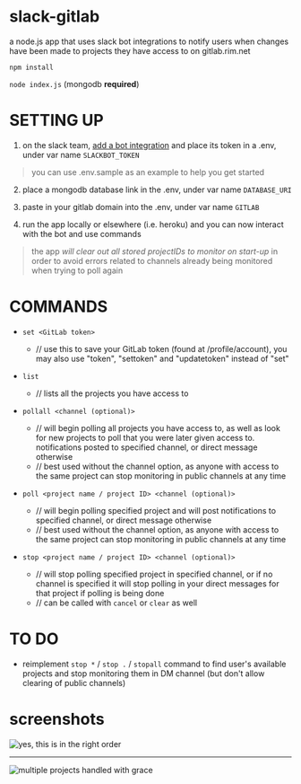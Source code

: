 # slack-gitlab

a node.js app that uses slack bot integrations to notify users when changes have been made to projects they have access to on gitlab.rim.net

`npm install`

`node index.js`
(mongodb **required**)

# SETTING UP

1. on the slack team, [add a bot integration](https://my.slack.com/services) and place its token in a .env, under var name `SLACKBOT_TOKEN`
> you can use .env.sample as an example to help you get started

2. place a mongodb database link in the .env, under var name `DATABASE_URI`

3. paste in your gitlab domain into the .env, under var name `GITLAB`

4. run the app locally or elsewhere (i.e. heroku) and you can now interact with the bot and use commands

> the app _will clear out all stored projectIDs to monitor on start-up_ in order to avoid errors related to channels already being monitored when trying to poll again

# COMMANDS

- `set <GitLab token>`                
  - // use this to save your GitLab token (found at <your gitlab domain here>/profile/account), you may also use "token", "settoken" and "updatetoken" instead of "set"

- `list`                              
  - // lists all the projects you have access to

- `pollall <channel (optional)>`                         
  - // will begin polling all projects you have access to, as well as look for new projects to poll that you were later given access to. notifications posted to specified channel, or direct message otherwise
  - // best used without the channel option, as anyone with access to the same project can stop monitoring in public channels at any time

- `poll <project name / project ID> <channel (optional)>`  
  - // will begin polling specified project and will post notifications to specified channel, or direct message otherwise
  - // best used without the channel option, as anyone with access to the same project can stop monitoring in public channels at any time

- `stop <project name / project ID> <channel (optional)>`
  - // will stop polling specified project in specified channel, or if no channel is specified it will stop polling in your direct messages for that project if polling is being done
  - // can be called with `cancel` or `clear` as well

# TO DO

- reimplement `stop *` / `stop .` / `stopall` command to find user's available projects and stop monitoring them in DM channel (but don't allow clearing of public channels)

# screenshots

![yes, this is in the right order](https://raw.githubusercontent.com/ggkevinxing/slack-gitlab/master/screenshots/3.png?token=AHlqmxcUTcg_fTK4GmTxHuLzrd3uPLYlks5WKmwhwA%3D%3D)

---

![multiple projects handled with grace](https://raw.githubusercontent.com/ggkevinxing/slack-gitlab/master/screenshots/2.png?token=AHlqmwDPaiVjnSwfoJlAjFN2KsLJ2i96ks5WKm07wA%3D%3D) 
